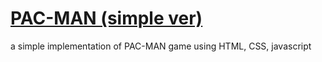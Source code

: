 # <a href='https://noura-ah.github.io/PAC-MAN-simple-game/'>PAC-MAN (simple ver)</a>
a simple implementation of PAC-MAN game using HTML, CSS, javascript  
